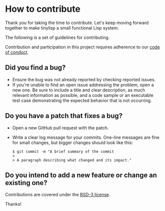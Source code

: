 How to contribute
=================

Thank you for taking the time to contribute.  Let's keep moving forward
together to make tinylisp a small functional Lisp system.

The following is a set of guidelines for contributing.

Contribution and participation in this project requires adherence to our
[code of conduct](CODE_OF_CONDUCT.md).

Did you find a bug?
-------------------

- Ensure the bug was not already reported by checking reported issues.
- If you're unable to find an open issue addressing the problem, open a new one.
  Be sure to include a title and clear description, as much relevant
  information as possible, and a code sample or an executable test case
  demonstrating the expected behavior that is not occurring.

Do you have a patch that fixes a bug?
-------------------------------------

- Open a new GitHub pull request with the patch.
- Write a clear log message for your commits.  One-line messages are fine for
  small changes, but bigger changes should look like this:

      $ git commit -m "A brief summary of the commit
      > 
      > A paragraph describing what changed and its impact."

Do you intend to add a new feature or change an existing one?
-------------------------------------------------------------

Contributions are covered under the [BSD-3 license](LICENSE.txt).

Thanks!
